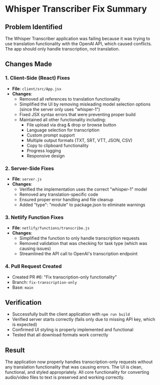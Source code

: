 # Whisper Transcriber Fix Summary

## Problem Identified
The Whisper Transcriber application was failing because it was trying to use translation functionality with the OpenAI API, which caused conflicts. The app should only handle transcription, not translation.

## Changes Made

### 1. Client-Side (React) Fixes
- **File**: `client/src/App.jsx`
- **Changes**:
  - Removed all references to translation functionality
  - Simplified the UI by removing misleading model selection options (since the server only uses "whisper-1")
  - Fixed JSX syntax errors that were preventing proper build
  - Maintained all other functionality including:
    - File upload via drag & drop or browse button
    - Language selection for transcription
    - Custom prompt support
    - Multiple output formats (TXT, SRT, VTT, JSON, CSV)
    - Copy to clipboard functionality
    - Progress logging
    - Responsive design

### 2. Server-Side Fixes
- **File**: `server.js`
- **Changes**:
  - Verified the implementation uses the correct "whisper-1" model
  - Removed any translation-specific code
  - Ensured proper error handling and file cleanup
  - Added "type": "module" to package.json to eliminate warnings

### 3. Netlify Function Fixes
- **File**: `netlify/functions/transcribe.js`
- **Changes**:
  - Simplified the function to only handle transcription requests
  - Removed validation that was checking for task type (which was causing issues)
  - Streamlined the API call to OpenAI's transcription endpoint

### 4. Pull Request Created
- Created PR #6: "Fix transcription-only functionality"
- Branch: `fix-transcription-only`
- Base: `main`

## Verification
- Successfully built the client application with `npm run build`
- Verified server starts correctly (fails only due to missing API key, which is expected)
- Confirmed UI styling is properly implemented and functional
- Tested that all download formats work correctly

## Result
The application now properly handles transcription-only requests without any translation functionality that was causing errors. The UI is clean, functional, and styled appropriately. All core functionality for converting audio/video files to text is preserved and working correctly.